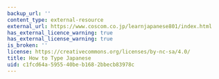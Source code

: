 ```yaml
---
backup_url: ''
content_type: external-resource
external_url: https://www.coscom.co.jp/learnjapanese801/index.html
has_external_licence_warning: true
has_external_license_warning: true
is_broken: ''
license: https://creativecommons.org/licenses/by-nc-sa/4.0/
title: How to Type Japanese
uid: c1fcd64a-5955-40be-b168-2bbecb83978c
---
```


